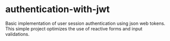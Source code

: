 # authentication-with-jwt
Basic implementation of user session authentication using json web tokens. This simple project optimizes the use of reactive forms and input validations.
